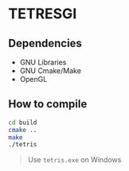 # TETRESGI

## Dependencies
- GNU Libraries
- GNU Cmake/Make
- OpenGL


## How to compile
  ```sh
  cd build
  cmake ..
  make
  ./tetris
  ```
> Use `tetris.exe` on Windows

